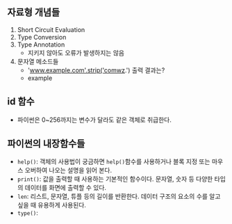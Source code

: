 
## 자료형 개념들
1. Short Circuit Evaluation
2. Type Conversion
3. Type Annotation
	- 지키지 않아도 오류가 발생하지는 않음
4. 문자열 메소드들
	- 'www.example.com'.strip('comwz.') 출력 결과는?
	- example

## id 함수
- 파이썬은 0~256까지는 변수가 달라도 같은 객체로 취급한다.


## 파이썬의 내장함수들
- ```help()```: 객체의 사용법이 궁금하면 ```help()```함수를 사용하거나 블록 지정 또는 마우스 오버하여 나오는 설명을 읽어 본다.
- ```print()```: 값을 출력할 때 사용하는 기본적인 함수이다. 문자열, 숫자 등 다양한 타입의 데이터를 화면에 출력할 수 있다.
- ```len```: 리스트, 문자열, 튜플 등의 길이를 반환한다. 데이터 구조의 요소의 수를 알고 싶을 때 유용하게 사용된다.
- ```type()```: 